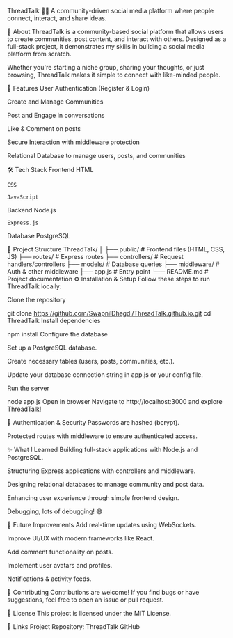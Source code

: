 ThreadTalk 🧵💬
A community-driven social media platform where people connect, interact, and share ideas.

🌟 About
ThreadTalk is a community-based social platform that allows users to create communities, post content, and interact with others. Designed as a full-stack project, it demonstrates my skills in building a social media platform from scratch.

Whether you're starting a niche group, sharing your thoughts, or just browsing, ThreadTalk makes it simple to connect with like-minded people.

🚀 Features
  User Authentication (Register & Login)

  Create and Manage Communities

  Post and Engage in conversations

  Like & Comment on posts

  Secure Interaction with middleware protection

  Relational Database to manage users, posts, and communities

🛠️ Tech Stack
  Frontend
    HTML

    CSS

    JavaScript

  Backend
    Node.js

    Express.js

  Database
    PostgreSQL

📂 Project Structure
ThreadTalk/
│
├── public/             # Frontend files (HTML, CSS, JS)
├── routes/             # Express routes
├── controllers/        # Request handlers/controllers
├── models/             # Database queries
├── middleware/         # Auth & other middleware
├── app.js              # Entry point
└── README.md           # Project documentation
⚙️ Installation & Setup
Follow these steps to run ThreadTalk locally:

Clone the repository

git clone https://github.com/SwapnilDhagdi/ThreadTalk.github.io.git
cd ThreadTalk
Install dependencies

npm install
Configure the database

Set up a PostgreSQL database.

Create necessary tables (users, posts, communities, etc.).

Update your database connection string in app.js or your config file.

Run the server

node app.js
Open in browser
Navigate to http://localhost:3000 and explore ThreadTalk!

🔐 Authentication & Security
Passwords are hashed (bcrypt).

Protected routes with middleware to ensure authenticated access.

✨ What I Learned
Building full-stack applications with Node.js and PostgreSQL.

Structuring Express applications with controllers and middleware.

Designing relational databases to manage community and post data.

Enhancing user experience through simple frontend design.

Debugging, lots of debugging! 😄

🚀 Future Improvements
Add real-time updates using WebSockets.

Improve UI/UX with modern frameworks like React.

Add comment functionality on posts.

Implement user avatars and profiles.

Notifications & activity feeds.

🙌 Contributing
Contributions are welcome! If you find bugs or have suggestions, feel free to open an issue or pull request.

📄 License
This project is licensed under the MIT License.

🔗 Links
Project Repository: ThreadTalk GitHub

